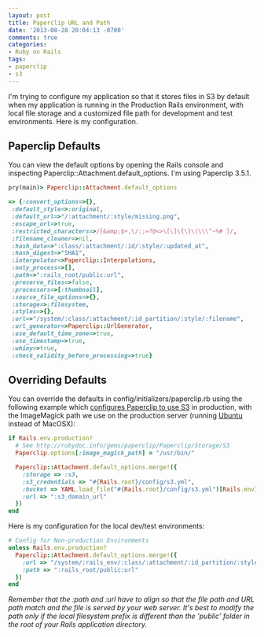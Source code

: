 ```yaml
---
layout: post
title: Paperclip URL and Path
date: '2013-08-28 20:04:13 -0700'
comments: true
categories:
- Ruby on Rails
tags:
- paperclip
- s3
---
```

I'm trying to configure my application so that it stores files in S3 by default
when my application is running in the Production Rails environment, with local
file storage and a customized file path for development and test environments.
Here is my configuration.
<!--more-->

## Paperclip Defaults

You can view the default options by opening the Rails console and inspecting
Paperclip::Attachment.default_options. I'm using Paperclip 3.5.1.

``` ruby
pry(main)> Paperclip::Attachment.default_options

=> {:convert_options=>{},
 :default_style=>:original,
 :default_url=>"/:attachment/:style/missing.png",
 :escape_url=>true,
 :restricted_characters=>/[&amp;$+,\/:;=?@<>\[\]\{\}\|\\\^~%# ]/,
 :filename_cleaner=>nil,
 :hash_data=>":class/:attachment/:id/:style/:updated_at",
 :hash_digest=>"SHA1",
 :interpolator=>Paperclip::Interpolations,
 :only_process=>[],
 :path=>":rails_root/public:url",
 :preserve_files=>false,
 :processors=>[:thumbnail],
 :source_file_options=>{},
 :storage=>:filesystem,
 :styles=>{},
 :url=>"/system/:class/:attachment/:id_partition/:style/:filename",
 :url_generator=>Paperclip::UrlGenerator,
 :use_default_time_zone=>true,
 :use_timestamp=>true,
 :whiny=>true,
 :check_validity_before_processing=>true}
```

## Overriding Defaults

You can override the defaults in config/initializers/paperclip.rb using the
following example which [configures Paperclip to use S3] in production, with the
ImageMagick path we use on the production server (running [Ubuntu] instead of
MacOSX):

``` ruby
if Rails.env.production?
  # See http://rubydoc.info/gems/paperclip/Paperclip/Storage/S3
  Paperclip.options[:image_magick_path] = "/usr/bin/"

  Paperclip::Attachment.default_options.merge!({
    :storage => :s3,
    :s3_credentials => "#{Rails.root}/config/s3.yml",
    :bucket => YAML.load_file("#{Rails.root}/config/s3.yml")[Rails.env]['bucket'],
    :url => ":s3_domain_url"
  })
end
```

Here is my configuration for the local dev/test environments:

``` ruby
# Config for Non-production Environments
unless Rails.env.production?
  Paperclip::Attachment.default_options.merge!({
    :url => "/system/:rails_env/:class/:attachment/:id_partition/:style/:filename",
    :path => ":rails_root/public:url"
  })
end
```

*Remember that the :path and :url have to align so that the file path and URL
path match and the file is served by your web server. It's best to modify the
path only if the local filesystem prefix is different than the 'public' folder
in the root of your Rails application directory.*

[configures Paperclip to use S3]: http://rubydoc.info/gems/paperclip/Paperclip/Storage/S3
[Ubuntu]: http://www.ubuntu.com/
